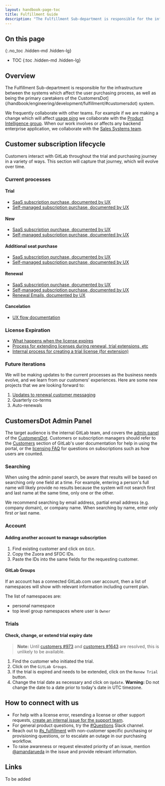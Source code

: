 ```yaml
---
layout: handbook-page-toc
title: Fulfillment Guide
description: "The Fulfillment Sub-department is responsible for the infrastructure between the systems which affect the user purchasing process."
---
```

## On this page
{:.no_toc .hidden-md .hidden-lg}

- TOC
{:toc .hidden-md .hidden-lg}

## Overview

The Fulfillment Sub-department is responsible for the infrastructure between the systems which affect the user purchasing process, as well as being the primary caretakers of the CustomersDot](/handbook/engineering/development/fulfillment/#customersdot) system.

We frequently collaborate with other teams. For example if we are making a change which will affect [usage ping](https://docs.gitlab.com/ee/user/admin_area/settings/usage_statistics.html#usage-ping) we collaborate with the [Product Intelligence group](/handbook/product/categories/#product-intelligence-group). When our work involves or affects any backend enterprise application, we collaborate with the [Sales Systems team](/handbook/sales/field-operations/sales-systems/).

## Customer subscription lifecycle

Customers interact with GitLab throughout the trial and purchasing journey in a variety of ways.  This section will capture that journey, which will evolve over time.  

### Current processes

#### Trial

- [SaaS subscription purchase, documented by UX](https://www.figma.com/file/DCq7K8Srsv79tbH1yRkGbl/Document-user-flows-gitlab-org-epics-3603?node-id=138%3A97)
- [Self-managed subscription purchase, documented by UX](https://www.figma.com/file/DCq7K8Srsv79tbH1yRkGbl/Document-user-flows-gitlab-org-epics-3603?node-id=143%3A0)

#### New

- [SaaS subscription purchase, documented by UX](https://www.figma.com/file/DCq7K8Srsv79tbH1yRkGbl/Document-user-flows-gitlab-org-epics-3603?node-id=302%3A5577)
- [Self-managed subscription purchase, documented by UX](https://www.figma.com/file/DCq7K8Srsv79tbH1yRkGbl/Document-user-flows-gitlab-org-epics-3603?node-id=252%3A242)

#### Additional seat purchase

- [SaaS subscription purchase, documented by UX](https://www.figma.com/file/DCq7K8Srsv79tbH1yRkGbl/Document-user-flows-gitlab-org-epics-3603?node-id=626%3A134)
- [Self-managed subscription purchase, documented by UX](https://www.figma.com/file/DCq7K8Srsv79tbH1yRkGbl/Document-user-flows-gitlab-org-epics-3603?node-id=626%3A222)

#### Renewal

- [SaaS subscription purchase, documented by UX](https://www.figma.com/file/DCq7K8Srsv79tbH1yRkGbl/Document-user-flows-gitlab-org-epics-3603?node-id=96%3A59)
- [Self-managed subscription purchase, documented by UX](https://www.figma.com/file/DCq7K8Srsv79tbH1yRkGbl/Document-user-flows-gitlab-org-epics-3603?node-id=72%3A35)
- [Renewal Emails, documented by UX](https://www.figma.com/file/DCq7K8Srsv79tbH1yRkGbl/Document-user-flows-gitlab-org-epics-3603?node-id=202%3A27)

#### Cancelation

- [UX flow documentation](https://www.figma.com/file/DCq7K8Srsv79tbH1yRkGbl/Document-user-flows-%5Bgitlab-org%2F-%2Fepics%2F3603%5D?node-id=28%3A28)

### License Expiration
- [What happens when the license expires](https://docs.gitlab.com/ee/user/admin_area/license.html#what-happens-when-your-license-expires)
- [Process for extending licenses during renewal, trial extensions, etc](https://about.gitlab.com/handbook/support/license-and-renewals/workflows/self-managed/trials.html)
- [Internal process for creating a trial license (for extension)](https://about.gitlab.com/handbook/support/license-and-renewals/workflows/self-managed/creating_licenses.html#trial-license)

### Future iterations

We will be making updates to the current processes as the business needs evolve, and we learn from our customers' experiences. Here are some new projects that we are looking forward to:

1. [Updates to renewal customer messaging](https://gitlab.com/gitlab-org/gitlab/-/issues/322674)
1. Quarterly co-terms
1. Auto-renewals

## CustomersDot Admin Panel

The target audience is the internal GitLab team, and covers the [admin panel](https://customers.gitlab.com/admin/) of the [CustomersDot](https://customers.gitlab.com). Customers or subscription managers should refer to the [Customers](https://docs.gitlab.com/ee/subscriptions/index.html) section of GitLab's user documentation for help in using the portal, or the [licensing FAQ](https://about.gitlab.com/pricing/licensing-faq/) for questions on subscriptions such as how users are counted.

### Searching

When using the admin panel search, be aware that results will be based on searching only one field at a time. For example, entering a person's full name will likely provide no results because the system will not search first and last name at the same time, only one or the other.

We recommend searching by email address, partial email address (e.g. company domain), or company name. When searching by name, enter only first *or* last name.

### Account

#### Adding another account to manage subscription

1. Find existing customer and click on `Edit`.
1. Copy the Zuora and SFDC IDs.
1. Paste the IDs into the same fields for the requesting customer.

#### GitLab Groups

If an account has a connected GitLab.com user account, then a list of namespaces will show with relevant information including current plan.

The list of namespaces are:

- personal namespace
- top level group namespaces where user is `Owner`

### Trials

#### Check, change, or extend trial expiry date

> **Note:** Until [customers #973](https://gitlab.com/gitlab-org/customers-gitlab-com/-/issues/973) and [customers #1643](https://gitlab.com/gitlab-org/customers-gitlab-com/-/issues/1643) are resolved, this is unlikely to be available.

1. Find the customer who initiated the trial.
1. Click on the `GitLab Groups`.
1. If the trial is expired and needs to be extended, click on the `Renew Trial` button.
1. Change the trial date as necessary and click on `Update`. **Warning:** Do not change the date to a date prior to today's date in UTC timezone.

## How to connect with us

* For help with a license error, resending a license or other support requests, [create an internal issue for the support team](/handbook/support/internal-support).
* For general product questions, try the [#Questions](https://gitlab.slack.com/archives/C0AR2KW4B) Slack channel.
* Reach out to [#s_fulfillment](https://gitlab.slack.com/archives/CMJ8JR0RH) with non-customer specific purchasing or provisioning questions, or to escalate an outage in our purchasing workflow.
* To raise awareness or request elevated priority of an issue, mention [@amandarueda](https://gitlab.com/amandarueda) in the issue and provide relevant information.

## Links

To be added

